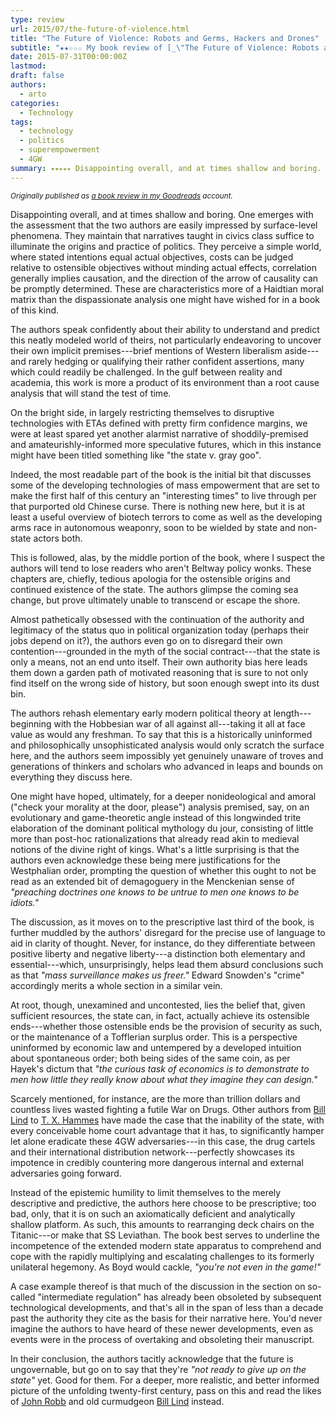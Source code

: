 ```yaml
---
type: review
url: 2015/07/the-future-of-violence.html
title: "The Future of Violence: Robots and Germs, Hackers and Drones"
subtitle: "★★☆☆☆ My book review of [_\"The Future of Violence: Robots and Germs, Hackers and Drones---Confronting A New Age of Threat\"_](https://www.goodreads.com/book/show/25110269)."
date: 2015-07-31T00:00:00Z
lastmod:
draft: false
authors:
  - arto
categories:
  - Technology
tags:
  - technology
  - politics
  - superempowerment
  - 4GW
summary: ⭑⭑⭒⭒⭒ Disappointing overall, and at times shallow and boring.
---
```


<em><small>Originally published as <a href="https://www.goodreads.com/review/show/1351021186" target="_blank">a book review in my Goodreads</a> account.</small></em>

Disappointing overall, and at times shallow and boring. One emerges with the assessment that the two authors are easily impressed by surface-level phenomena. They maintain that narratives taught in civics class suffice to illuminate the origins and practice of politics. They perceive a simple world, where stated intentions equal actual objectives, costs can be judged relative to ostensible objectives without minding actual effects, correlation generally implies causation, and the direction of the arrow of causality can be promptly determined. These are characteristics more of a Haidtian moral matrix than the dispassionate analysis one might have wished for in a book of this kind.

The authors speak confidently about their ability to understand and predict this neatly modeled world of theirs, not particularly endeavoring to uncover their own implicit premises---brief mentions of Western liberalism aside---and rarely hedging or qualifying their rather confident assertions, many which could readily be challenged. In the gulf between reality and academia, this work is more a product of its environment than a root cause analysis that will stand the test of time.

On the bright side, in largely restricting themselves to disruptive technologies with ETAs defined with pretty firm confidence margins, we were at least spared yet another alarmist narrative of shoddily-premised and amateurishly-informed more speculative futures, which in this instance might have been titled something like "the state v. gray goo".

Indeed, the most readable part of the book is the initial bit that discusses some of the developing technologies of mass empowerment that are set to make the first half of this century an "interesting times" to live through per that purported old Chinese curse. There is nothing new here, but it is at least a useful overview of biotech terrors to come as well as the developing arms race in autonomous weaponry, soon to be wielded by state and non-state actors both.

This is followed, alas, by the middle portion of the book, where I suspect the authors will tend to lose readers who aren't Beltway policy wonks. These chapters are, chiefly, tedious apologia for the ostensible origins and continued existence of the state. The authors glimpse the coming sea change, but prove ultimately unable to transcend or escape the shore.

Almost pathetically obsessed with the continuation of the authority and legitimacy of the status quo in political organization today (perhaps their jobs depend on it?), the authors even go on to disregard their own contention---grounded in the myth of the social contract---that the state is only a means, not an end unto itself. Their own authority bias here leads them down a garden path of motivated reasoning that is sure to not only find itself on the wrong side of history, but soon enough swept into its dust bin.

The authors rehash elementary early modern political theory at length---beginning with the Hobbesian war of all against all---taking it all at face value as would any freshman. To say that this is a historically uninformed and philosophically unsophisticated analysis would only scratch the surface here, and the authors seem impossibly yet genuinely unaware of troves and generations of thinkers and scholars who advanced in leaps and bounds on everything they discuss here.

One might have hoped, ultimately, for a deeper nonideological and amoral ("check your morality at the door, please") analysis premised, say, on an evolutionary and game-theoretic angle instead of this longwinded trite elaboration of the dominant political mythology du jour, consisting of little more than post-hoc rationalizations that already read akin to medieval notions of the divine right of kings. What's a little surprising is that the authors even acknowledge these being mere justifications for the Westphalian order, prompting the question of whether this ought to not be read as an extended bit of demagoguery in the Menckenian sense of _"preaching doctrines one knows to be untrue to men one knows to be idiots."_

The discussion, as it moves on to the prescriptive last third of the book, is further muddled by the authors' disregard for the precise use of language to aid in clarity of thought. Never, for instance, do they differentiate between positive liberty and negative liberty---a distinction both elementary and essential---which, unsurprisingly, helps lead them absurd conclusions such as that _"mass surveillance makes us freer."_ Edward Snowden's "crime" accordingly merits a whole section in a similar vein.

At root, though, unexamined and uncontested, lies the belief that, given sufficient resources, the state can, in fact, actually achieve its ostensible ends---whether those ostensible ends be the provision of security as such, or the maintenance of a Tofflerian surplus order. This is a perspective uninformed by economic law and untempered by a developed intuition about spontaneous order; both being sides of the same coin, as per Hayek's dictum that _"the curious task of economics is to demonstrate to men how little they really know about what they imagine they can design."_

Scarcely mentioned, for instance, are the more than trillion dollars and countless lives wasted fighting a futile War on Drugs. Other authors from [Bill Lind](https://www.goodreads.com/author/show/325376) to [T. X. Hammes](https://www.goodreads.com/author/show/21901) have made the case that the inability of the state, with every conceivable home court advantage that it has, to significantly hamper let alone eradicate these 4GW adversaries---in this case, the drug cartels and their international distribution network---perfectly showcases its impotence in credibly countering more dangerous internal and external adversaries going forward.

Instead of the epistemic humility to limit themselves to the merely descriptive and predictive, the authors here choose to be prescriptive; too bad, only, that it is on such an axiomatically deficient and analytically shallow platform. As such, this amounts to rearranging deck chairs on the Titanic---or make that SS Leviathan. The book best serves to underline the incompetence of the extended modern state apparatus to comprehend and cope with the rapidly multiplying and escalating challenges to its formerly unilateral hegemony. As Boyd would cackle, _"you're not even in the game!"_

A case example thereof is that much of the discussion in the section on so-called "intermediate regulation" has already been obsoleted by subsequent technological developments, and that's all in the span of less than a decade past the authority they cite as the basis for their narrative here. You'd never imagine the authors to have heard of these newer developments, even as events were in the process of overtaking and obsoleting their manuscript.

In their conclusion, the authors tacitly acknowledge that the future is ungovernable, but go on to say that they're _"not ready to give up on the state"_ yet. Good for them. For a deeper, more realistic, and better informed picture of the unfolding twenty-first century, pass on this and read the likes of [John Robb](https://www.goodreads.com/author/show/8642675) and old curmudgeon [Bill Lind](https://www.goodreads.com/author/show/325376) instead.
